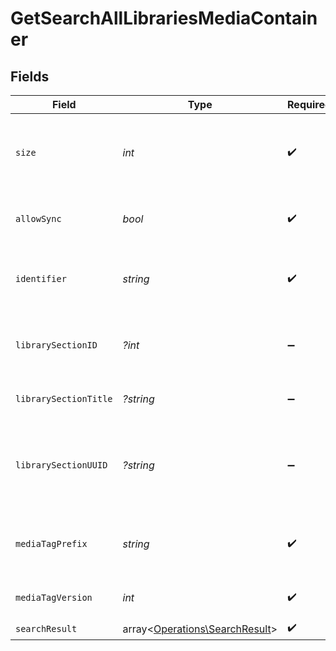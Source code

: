 # GetSearchAllLibrariesMediaContainer


## Fields

| Field                                                                     | Type                                                                      | Required                                                                  | Description                                                               | Example                                                                   |
| ------------------------------------------------------------------------- | ------------------------------------------------------------------------- | ------------------------------------------------------------------------- | ------------------------------------------------------------------------- | ------------------------------------------------------------------------- |
| `size`                                                                    | *int*                                                                     | :heavy_check_mark:                                                        | Number of media items returned in this response.                          | 50                                                                        |
| `allowSync`                                                               | *bool*                                                                    | :heavy_check_mark:                                                        | Indicates whether syncing is allowed.                                     | false                                                                     |
| `identifier`                                                              | *string*                                                                  | :heavy_check_mark:                                                        | An plugin identifier for the media container.                             | com.plexapp.plugins.library                                               |
| `librarySectionID`                                                        | *?int*                                                                    | :heavy_minus_sign:                                                        | The unique identifier for the library section.                            | 2                                                                         |
| `librarySectionTitle`                                                     | *?string*                                                                 | :heavy_minus_sign:                                                        | The title of the library section.                                         | TV Series                                                                 |
| `librarySectionUUID`                                                      | *?string*                                                                 | :heavy_minus_sign:                                                        | The universally unique identifier for the library section.                | e69655a2-ef48-4aba-bb19-0cc34d1e7d36                                      |
| `mediaTagPrefix`                                                          | *string*                                                                  | :heavy_check_mark:                                                        | The prefix used for media tag resource paths.                             | /system/bundle/media/flags/                                               |
| `mediaTagVersion`                                                         | *int*                                                                     | :heavy_check_mark:                                                        | The version number for media tags.                                        | 1734362201                                                                |
| `searchResult`                                                            | array<[Operations\SearchResult](../../Models/Operations/SearchResult.md)> | :heavy_check_mark:                                                        | N/A                                                                       |                                                                           |